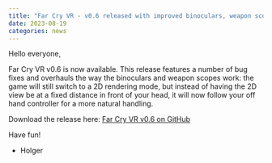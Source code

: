 ```yaml
---
title: "Far Cry VR - v0.6 released with improved binoculars, weapon scopes"
date: 2023-08-19
categories: news
---
```


Hello everyone,

Far Cry VR v0.6 is now available. This release features a number of bug fixes and overhauls the way the binoculars
and weapon scopes work: the game will still switch to a 2D rendering mode, but instead of having the 2D view be at
a fixed distance in front of your head, it will now follow your off hand controller for a more natural handling.

Download the release here: [Far Cry VR v0.6 on GitHub](https://github.com/fholger/farcry_vrmod/releases/tag/v0.6.0)

Have fun!

- Holger

